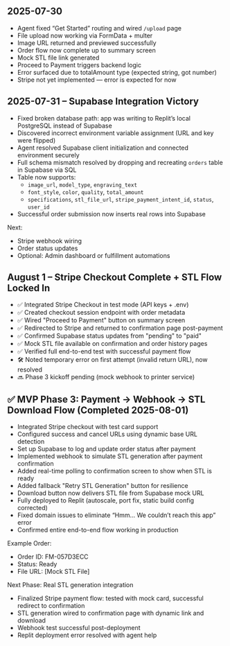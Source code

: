 ## 2025-07-30

- Agent fixed “Get Started” routing and wired `/upload` page
- File upload now working via FormData + multer
- Image URL returned and previewed successfully
- Order flow now complete up to summary screen
- Mock STL file link generated
- Proceed to Payment triggers backend logic
- Error surfaced due to totalAmount type (expected string, got number)
- Stripe not yet implemented — error is expected for now

## 2025-07-31 – Supabase Integration Victory

- Fixed broken database path: app was writing to Replit’s local PostgreSQL instead of Supabase
- Discovered incorrect environment variable assignment (URL and key were flipped)
- Agent resolved Supabase client initialization and connected environment securely
- Full schema mismatch resolved by dropping and recreating `orders` table in Supabase via SQL
- Table now supports:
  - `image_url`, `model_type`, `engraving_text`
  - `font_style`, `color`, `quality`, `total_amount`
  - `specifications`, `stl_file_url`, `stripe_payment_intent_id`, `status`, `user_id`
- Successful order submission now inserts real rows into Supabase

Next:
- Stripe webhook wiring
- Order status updates
- Optional: Admin dashboard or fulfillment automations

## August 1 – Stripe Checkout Complete + STL Flow Locked In

- ✅ Integrated Stripe Checkout in test mode (API keys + .env)
- ✅ Created checkout session endpoint with order metadata
- ✅ Wired "Proceed to Payment" button on summary screen
- ✅ Redirected to Stripe and returned to confirmation page post-payment
- ✅ Confirmed Supabase status updates from "pending" to "paid"
- ✅ Mock STL file available on confirmation and order history pages
- ✅ Verified full end-to-end test with successful payment flow
- 🛠️ Noted temporary error on first attempt (invalid return URL), now resolved
- 🔜 Phase 3 kickoff pending (mock webhook to printer service)

## ✅ MVP Phase 3: Payment → Webhook → STL Download Flow (Completed 2025-08-01)

- Integrated Stripe checkout with test card support
- Configured success and cancel URLs using dynamic base URL detection
- Set up Supabase to log and update order status after payment
- Implemented webhook to simulate STL generation after payment confirmation
- Added real-time polling to confirmation screen to show when STL is ready
- Added fallback "Retry STL Generation" button for resilience
- Download button now delivers STL file from Supabase mock URL
- Fully deployed to Replit (autoscale, port fix, static build config corrected)
- Fixed domain issues to eliminate “Hmm... We couldn’t reach this app” error
- Confirmed entire end-to-end flow working in production

Example Order:
- Order ID: FM-057D3ECC
- Status: Ready
- File URL: [Mock STL File]

Next Phase: Real STL generation integration

- Finalized Stripe payment flow: tested with mock card, successful redirect to confirmation
- STL generation wired to confirmation page with dynamic link and download
- Webhook test successful post-deployment
- Replit deployment error resolved with agent help
